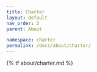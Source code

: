 ```yaml
---
title: Charter
layout: default
nav_order: 2
parent: About

namespace: charter
permalink: /docs/about/charter/
---
```

{% tf about/charter.md %}